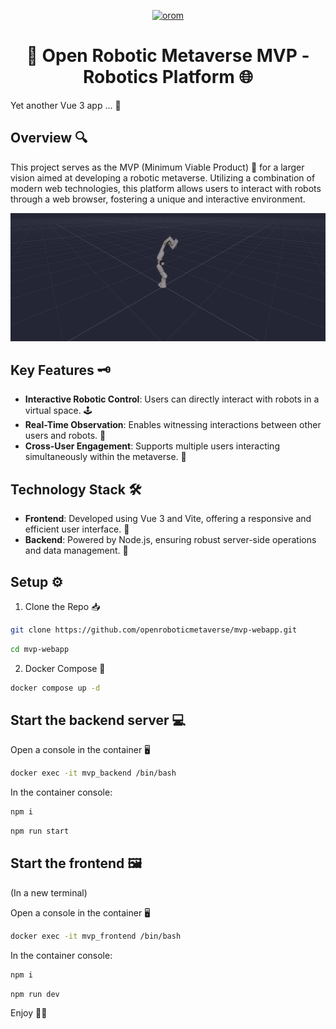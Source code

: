 
<p align="center">
  <a href="https://www.openroboticmetaverse.org">
    <img alt="orom" src="https://raw.githubusercontent.com/openroboverse/knowledge-base/main/docs/assets/icon.png" width="100" />
  </a>
</p>
<h1 align="center">
  🤖 Open Robotic Metaverse MVP - Robotics Platform 🌐
</h1>


Yet another Vue 3 app ... 👾

## Overview 🔍

This project serves as the MVP (Minimum Viable Product) 🚀 for a larger vision aimed at developing a robotic metaverse. Utilizing a combination of modern web technologies, this platform allows users to interact with robots through a web browser, fostering a unique and interactive environment.

![Demonstrator](demonstrator.png)

## Key Features 🗝️

- **Interactive Robotic Control**: Users can directly interact with robots in a virtual space. 🕹️
- **Real-Time Observation**: Enables witnessing interactions between other users and robots. 👀
- **Cross-User Engagement**: Supports multiple users interacting simultaneously within the metaverse. 👥

## Technology Stack 🛠️

- **Frontend**: Developed using Vue 3 and Vite, offering a responsive and efficient user interface. 🌟
- **Backend**: Powered by Node.js, ensuring robust server-side operations and data management. 💪




## Setup ⚙️

1. Clone the Repo 📥

```bash
git clone https://github.com/openroboticmetaverse/mvp-webapp.git

```
```bash
cd mvp-webapp
```

2. Docker Compose 🐳

```bash
docker compose up -d
```

## Start the backend server 💻

Open a console in the container 🖥️
```bash
docker exec -it mvp_backend /bin/bash
```

In the container console:
```bash
npm i
```
```bash
npm run start
```
## Start the frontend 🖼️

(In a new terminal)

Open a console in the container 🖥️
```bash
docker exec -it mvp_frontend /bin/bash
```
In the container console:
```bash
npm i
```
```bash
npm run dev
```


Enjoy 🎉🥳
